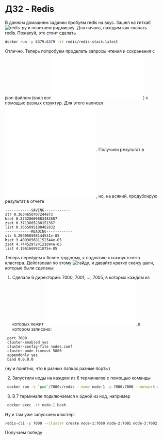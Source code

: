 # ДЗ2 - Redis

В данном домашнем задании пробуем redis на вкус. Зашел на гитхаб ![redis-py](https://github.com/redis/redis-py) и почитаем ридмишку. Для начала, находим как скачать redis. Пожалуй, это стоит сделать

``` bash
docker run -p 6379:6379 -it redis/redis-stack:latest
```

Отлично. Теперь попробуем проделать запросы чтения и сохранения с json файлом (взял вот ![такой](./large-file.json)) с помощью разных структур. Для этого написал ![небольшой код](./test_redis.py). Получили результат в ![файл](./result.txt), но, на всякий, продублирую результат в отчете

```
------------SAVING------------
str 0.3634650707244873
hset 0.37328600883483887
zset 0.3713865280151367
list 0.3655095100402832
------------READING------------
str 5.269050598144531e-05
hset 3.409385681152344e-05
zset 4.744529724121094e-05
list 4.1961669921875e-05
```

Теперь перейдем к более трудному, к поднятию отказоусточего кластера. Действовал по этому ![гайду](https://ilhamdcp.hashnode.dev/creating-redis-cluster-with-docker-and-compose), и давайте кратко скажу шаги, которые были сделаны:

1. Сделали 6 директорий: 7000, 7001, ..., 7005, в которых каждом из которых лежит ![файл](./7000/redis.conf), в котором записано:

```
 port 7000
 cluster-enabled yes
 cluster-config-file nodes.conf
 cluster-node-timeout 5000
 appendonly yes
 bind 0.0.0.0
```

(ну и понятно, что в разных папках разные порты)

2. Запустили ноды на каждом из 6 терминалов с помощью команды

``` bash
 docker run -v `pwd`/7000:/redis --name node-1 -p 7000:7000 --network redis-cluster redis redis-server /redis/redis.conf
```

3. В 7 терминале подключаемся к одной из нод, например

``` bash
 docker exec -it node-1 bash
```

Ну и там уже запускаем кластер: 

``` bash
redis-cli -p 7000 --cluster create node-1:7000 node-2:7001 node-3:7002 node-4:7003 node-5:7004 node-6:7005 --cluster-replicas 1 --cluster-yes
```

Получаем победу


